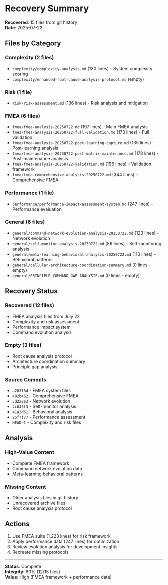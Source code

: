 # Recovery Summary

**Recovered**: 15 files from git history  
**Date**: 2025-07-23

## Files by Category

### Complexity (2 files)
- `complexity/complexity-analysis.md` (130 lines) - System complexity scoring
- `complexity/enhanced-root-cause-analysis-protocol.md` (empty)

### Risk (1 file)
- `risk/risk-assessment.md` (136 lines) - Risk analysis and mitigation

### FMEA (6 files)
- `fmea/fmea-analysis-20250722.md` (197 lines) - Main FMEA analysis
- `fmea/fmea-analysis-20250722-full-validation.md` (173 lines) - Full validation
- `fmea/fmea-analysis-20250722-post-learning-capture.md` (135 lines) - Post-learning analysis
- `fmea/fmea-analysis-20250722-post-matrix-maintenance.md` (178 lines) - Post-maintenance analysis
- `fmea/fmea-analysis-20250722-validation.md` (196 lines) - Validation framework
- `fmea/fmea-comprehensive-analysis-20250722.md` (344 lines) - Comprehensive FMEA

### Performance (1 file)
- `performance/performance-impact-assessment-system.md` (247 lines) - Performance evaluation

### General (6 files)
- `general/command-network-evolution-analysis-20250722.md` (123 lines) - Network evolution
- `general/self-monitor-analysis-20250722.md` (86 lines) - Self-monitoring analysis
- `general/meta-learning-behavioral-analysis-20250722.md` (110 lines) - Behavioral patterns
- `general/cellular-architecture-coordination-summary.md` (0 lines - empty)
- `general/PRINCIPLE_COMMAND_GAP_ANALYSIS.md` (0 lines - empty)

## Recovery Status

### Recovered (12 files)
- FMEA analysis files from July 22
- Complexity and risk assessment
- Performance impact system
- Command evolution analysis

### Empty (3 files)
- Root cause analysis protocol
- Architecture coordination summary
- Principle gap analysis

### Source Commits
- `a28318d` - FMEA system files
- `482b462` - Comprehensive FMEA
- `5d2a263` - Network evolution
- `4c043f3` - Self-monitor analysis
- `41a2d61` - Behavioral analysis
- `25f7f77` - Performance assessment
- `HEAD~1` - Complexity and risk files

## Analysis

### High-Value Content
- Complete FMEA framework
- Command network evolution data
- Meta-learning behavioral patterns

### Missing Content
- Older analysis files in git history
- Unrecovered archive files
- Root cause analysis protocol

## Actions

1. Use FMEA suite (1,223 lines) for risk framework
2. Apply performance data (247 lines) for optimization
3. Review evolution analysis for development insights
4. Recreate missing protocols

---

**Status**: Complete  
**Integrity**: 80% (12/15 files)  
**Value**: High (FMEA framework + performance data)